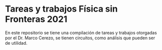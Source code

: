 # Tareas y trabajos Física sin Fronteras 2021

En este repositorio se tiene una compilación de tareas y trabajos otorgadas por el Dr. Marco Cerezo, se tienen circuitos, como análisis que pueden ser de utilidad. 
